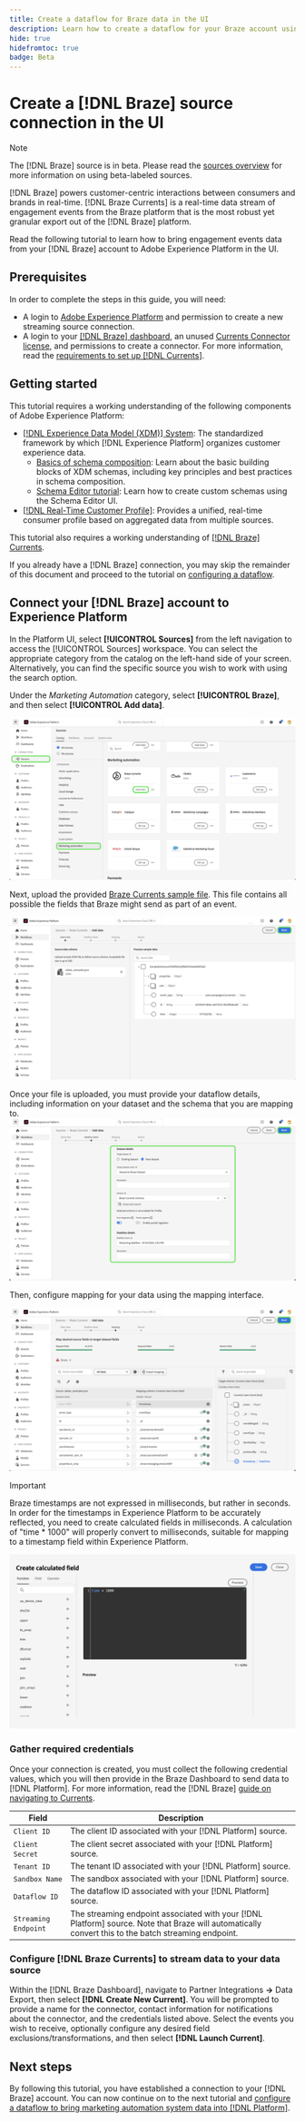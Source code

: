 ```yaml
---
title: Create a dataflow for Braze data in the UI
description: Learn how to create a dataflow for your Braze account using the Adobe Experience Platform UI.
hide: true
hidefromtoc: true
badge: Beta
---
```

# Create a [!DNL Braze] source connection in the UI

>[!NOTE]
>
>The [!DNL Braze] source is in beta. Please read the [sources overview](../../../../home.md#terms-and-conditions) for more information on using beta-labeled sources.

[!DNL Braze] powers customer-centric interactions between consumers and brands in real-time. [!DNL Braze Currents] is a real-time data stream of engagement events from the Braze platform that is the most robust yet granular export out of the [!DNL Braze] platform. 

Read the following tutorial to learn how to bring engagement events data from your [!DNL Braze] account to Adobe Experience Platform in the UI.

## Prerequisites

In order to complete the steps in this guide, you will need:

* A login to [Adobe Experience Platform](https://platform.adobe.com) and permission to create a new streaming source connection.
* A login to your [[!DNL Braze] dashboard](https://dashboard.braze.com/sign_in), an unused [Currents Connector license](https://www.braze.com/docs/user_guide/data_and_analytics/braze_currents), and permissions to create a connector. For more information, read the [requirements to set up [!DNL Currents]](https://www.braze.com/docs/user_guide/data_and_analytics/braze_currents/setting_up_currents/#requirements).

## Getting started

This tutorial requires a working understanding of the following components of Adobe Experience Platform:

* [[!DNL Experience Data Model (XDM)] System](../../../../../xdm/home.md): The standardized framework by which [!DNL Experience Platform] organizes customer experience data.
    * [Basics of schema composition](../../../../../xdm/schema/composition.md): Learn about the basic building blocks of XDM schemas, including key principles and best practices in schema composition.
    * [Schema Editor tutorial](../../../../../xdm/tutorials/create-schema-ui.md): Learn how to create custom schemas using the Schema Editor UI.
* [[!DNL Real-Time Customer Profile]](../../../../../profile/home.md): Provides a unified, real-time consumer profile based on aggregated data from multiple sources.

This tutorial also requires a working understanding of [[!DNL Braze] Currents](https://www.braze.com/docs/user_guide/data_and_analytics/braze_currents).

If you already have a [!DNL Braze] connection, you may skip the remainder of this document and proceed to the tutorial on [configuring a dataflow](../../dataflow/marketing-automation.md).

## Connect your [!DNL Braze] account to Experience Platform

In the Platform UI, select **[!UICONTROL Sources]** from the left navigation to access the [!UICONTROL Sources] workspace. You can select the appropriate category from the catalog on the left-hand side of your screen. Alternatively, you can find the specific source you wish to work with using the search option.

Under the *Marketing Automation* category, select **[!UICONTROL Braze]**, and then select **[!UICONTROL Add data]**.

![The sources catalog on the Experience Platform UI with the Braze Currents source selected.](../../../../images/tutorials/create/braze/catalog.png)

Next, upload the provided [Braze Currents sample file](https://github.com/Appboy/currents-examples/blob/master/sample-data/Adobe/adobe_examples.json). This file contains all possible the fields that Braze might send as part of an event.

![The "Add Data" screen.](../../../../images/tutorials/create/braze/select-data.png)

Once your file is uploaded, you must provide your dataflow details, including information on your dataset and the schema that you are mapping to.
![The "Dataflow Details" screen highlighting "Dataset details."](../../../../images/tutorials/create/braze/dataflow-detail.png)

Then, configure mapping for your data using the mapping interface.

![The "Mapping" screen.](../../../../images/tutorials/create/braze/mapping.png)

>[!IMPORTANT]
>
>Braze timestamps are not expressed in milliseconds, but rather in seconds. In order for the timestamps in Experience Platform to be accurately reflected, you need to create calculated fields in milliseconds. A calculation of "time * 1000" will properly convert to milliseconds, suitable for mapping to a timestamp field within Experience Platform.
>
>![Creating a calculated field for timestamp ](../../../../images/tutorials/create/braze/create-calculated-field.png)

### Gather required credentials

Once your connection is created, you must collect the following credential values, which you will then provide in the Braze Dashboard to send data to [!DNL Platform]. For more information, read the [!DNL Braze] [guide on navigating to Currents](https://www.braze.com/docs/user_guide/data_and_analytics/braze_currents/setting_up_currents/#step-2-navigate-to-currents).

| Field | Description |
| ---------- | ----------- |
| `Client ID` | The client ID associated with your [!DNL Platform] source. |
| `Client Secret` | The client secret associated with your [!DNL Platform] source. |
| `Tenant ID` | The tenant ID associated with your [!DNL Platform] source. |
| `Sandbox Name` | The sandbox associated with your [!DNL Platform] source. |
| `Dataflow ID` | The dataflow ID associated with your [!DNL Platform] source. |
| `Streaming Endpoint` | The streaming endpoint associated with your [!DNL Platform] source. Note that Braze will automatically convert this to the batch streaming endpoint. |

### Configure [!DNL Braze Currents] to stream data to your data source

Within the [!DNL Braze Dashboard], navigate to Partner Integrations **->** Data Export, then select **[!DNL Create New Current]**. You will be prompted to provide a name for the connector, contact information for notifications about the connector, and the credentials listed above. Select the events you wish to receive, optionally configure any desired field exclusions/transformations, and then select **[!DNL Launch Current]**.

## Next steps

By following this tutorial, you have established a connection to your [!DNL Braze] account. You can now continue on to the next tutorial and [configure a dataflow to bring marketing automation system data into [!DNL Platform]](../../dataflow/marketing-automation.md).